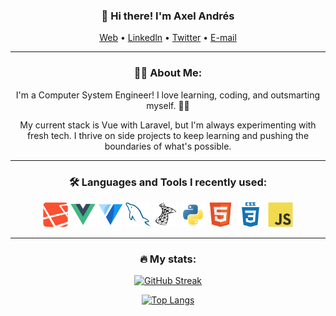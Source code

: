 <div align="center">
  <h3 align="center">👋 Hi there! I'm Axel Andrés</h3>
  <p align="center">
    <a href="https://axelcruz.infinityfreeapp.com/">Web</a> •
    <a href="https://www.linkedin.com/in/axel-andr%C3%A9s-cruz-c%C3%B3rdova-503229250/">Linkedln</a> •
    <a href="https://twitter.com/Axlkun">Twitter</a> •
    <a href="mailto:axelcruz.dev@gmail.com">E-mail</a>
  </p>
</div>

---
<div align="center">
  <h3>👨‍💻 About Me:</h3>
  <p>I'm a Computer System Engineer! I love learning, coding, and outsmarting myself. 🙋‍♂️</p>
  <p>My current stack is Vue with Laravel, but I'm always experimenting with fresh tech. I thrive on side projects to keep learning and pushing the boundaries of what's possible.</p>
</div>



---
<div align="center">
  <h3>🛠️ Languages and Tools I recently used:</h3>
<div>
  <img src="https://github.com/devicons/devicon/blob/master/icons/laravel/laravel-plain.svg" title="Laravel" **alt="Laravel" width="40" height="40"/> 
  <img src="https://github.com/devicons/devicon/blob/master/icons/vuejs/vuejs-original.svg" title="Vuejs" **alt="Vuejs" width="40" height="40"/> 
  <img src="https://github.com/devicons/devicon/blob/master/icons/vuetify/vuetify-original.svg" title="Vuetify" **alt="Vuetify" width="40" height="40"/>
  <img src="https://github.com/devicons/devicon/blob/master/icons/mysql/mysql-original.svg" title="MySQL" **alt="MySQL" width="40" height="40"/> 
  <img src="https://github.com/devicons/devicon/blob/master/icons/microsoftsqlserver/microsoftsqlserver-plain.svg" title="SQLServer" **alt="SQLServer" width="40" height="40"/> 
  <img src="https://github.com/devicons/devicon/blob/master/icons/python/python-original.svg" title="Python" **alt="Python" width="40" height="40"/>
  <img src="https://github.com/devicons/devicon/blob/master/icons/html5/html5-original.svg" title="HTML5" alt="HTML" width="40" height="40"/>&nbsp;
  <img src="https://github.com/devicons/devicon/blob/master/icons/css3/css3-plain-wordmark.svg"  title="CSS3" alt="CSS" width="40" height="40"/>&nbsp;
  <img src="https://raw.githubusercontent.com/devicons/devicon/1119b9f84c0290e0f0b38982099a2bd027a48bf1/icons/javascript/javascript-original.svg" title="JavaScript" alt="JavaScript" width="40" height="40" />
</div>  
</div>


---
<div align="center">
  <h3 align="center">🔥 My stats:</h3>
  <div align="center">

  [![GitHub Streak](https://github-readme-streak-stats.herokuapp.com/?user=axlkun&theme=dark&background=0D1117&hide_border=true&date_format=j%20M%5B%20Y%5D)](https://git.io/streak-stats)

  [![Top Langs](https://github-readme-stats.vercel.app/api/top-langs/?username=axlkun&layout=compact&theme=vision-friendly-dark)](https://github.com/anuraghazra/github-readme-stats)

  </div>
</div>



